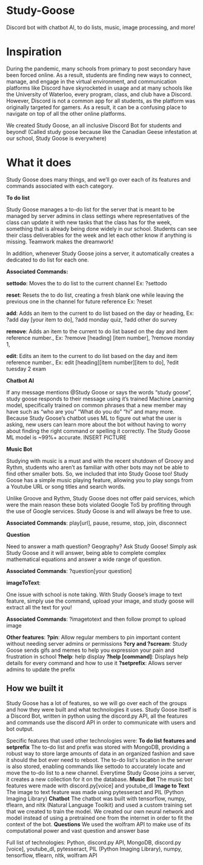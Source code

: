 # Study-Goose
Discord bot with chatbot AI, to do lists, music, image processing, and more!

# Inspiration
During the pandemic, many schools from primary to post secondary have been forced online. As a result, students are finding new ways to connect, manage, and engage in the virtual environment, and communication platforms like Discord have skyrocketed in usage and at many schools like the University of Waterloo, every program, class, and club have a Discord. However, Discord is not a common app for all students, as the platform was originally targeted for gamers. As a result, it can be a confusing place to navigate on top of all the other online platforms.

We created Study Goose, an all inclusive Discord Bot for students and beyond! (Called study goose because like the Canadian Geese infestation at our school, Study Goose is everywhere)

# What it does
Study Goose does many things, and we’ll go over each of its features and commands associated with each category.

**To do list**

Study Goose manages a to-do list for the server that is meant to be managed by server admins in class settings where representatives of the class can update it with new tasks that the class has for the week, something that is already being done widely in our school. Students can see their class deliverables for the week and let each other know if anything is missing. Teamwork makes the dreamwork!

In addition, whenever Study Goose joins a server, it automatically creates a dedicated to do list for each one.

**Associated Commands:**

**settodo**: Moves the to do list to the current channel
          Ex: ?settodo

**reset**: Resets the to do list, creating a fresh blank one while leaving the previous one in the channel for future reference
          Ex: ?reset

**add**: Adds an item to the current to do list based on the day or heading,
          Ex: ?add day [your item to do], ?add monday quiz, ?add other do survey

**remove**:
            Adds an item to the current to do list based on the day and item reference number.,
          Ex: ?remove [heading] [item number],  ?remove monday 1,

**edit**: Edits an item to the current to do list based on the day and item reference number.,
          Ex: edit [heading][item number][item to do], ?edit tuesday 2 exam

**Chatbot AI**

If any message mentions @Study Goose or says the words “study goose”, study goose responds to their message using it’s trained Machine Learning model, specifically trained on common phrases that a new member may have such as “who are you” “What do you do”  “hi” and many more. Because Study Goose’s chatbot uses ML to figure out what the user is asking, new users can learn more about the bot without having to worry about finding the right command or spelling it correctly. The Study Goose ML model is ~99%+ accurate.
 INSERT PICTURE

**Music Bot**

Studying with music is a must and with the recent shutdown of Groovy and Rythm, students who aren’t as familiar with other bots may not be able to find other smaller bots. So, we included that into Study Goose too! Study Goose has a simple music playing feature, allowing you to play songs from a Youtube URL or song titles and search words. 

Unlike Groove and Rythm, Study Goose does not offer paid services, which were the main reason these bots violated Google ToS by profiting through the use of Google services. Study Goose is and will always be free to use.

**Associated Commands**: play[url], pause, resume, stop, join, disconnect

**Question**

Need to answer a math question? Geography? Ask Study Goose! Simply ask Study Goose and it will answer, being able to complete complex mathematical equations and answer a wide range of question.

**Associated Commands**: ?question[your question]

**imageToText**:

One issue with school is note taking. With Study Goose’s image to text feature, simply use the command, upload your image, and study goose will extract all the text for you!

**Associated Commands**: ?imagetotext and then follow prompt to upload image

**Other features**:
**?pin**: Allow regular members to pin important content without needing server admins or permissions
**?cry and ?scream**: Study Goose sends gifs and memes to help you expression your pain and frustration in school
**?help**: help display
**?help [command]**: Displays help details for every command and how to use it
**?setprefix**: Allows server admins to update the prefix

## How we built it
Study Goose has a lot of features, so we will go over each of the groups and how they were built and what technologies it uses. Study Goose itself is a Discord Bot, written in python using the discord.py API, all the features and commands use the discord API in order to communicate with users and bot output.

Specific features that used other technologies were:
**To do list features and setprefix**
The to-do list and prefix was stored with MongoDB, providing a robust way to store large amounts of data in an organized fashion and save it should the bot ever need to reboot. The to-do list's location in the server is also stored, enabling commands like settodo to accurately locate and move the to-do list to a new channel. Everytime Study Goose joins a server, it creates a new collection for it on the database.
**Music Bot**
The music bot features were made with discord.py[voice] and youtube_dl
I**mage to Text**
The image to text feature was made using pytesseract and PIL (Python Imaging Library)
**Chatbot**
The chatbot was built with tensorflow, numpy, tflearn, and nltk (Natural Language Toolkit) and used a custom training set that we created to train the model. We created our own neural network and model instead of using a pretrained one from the internet in order to fit the context of the bot.
**Questions**
We used the wolfram API to make use of its computational power and vast question and answer base

Full list of technologies: Python, discord.py API, MongoDB, discord.py [voice], youtube_dl, pytesseract, PIL (Python Imaging Library), numpy, tensorflow, tflearn, nltk, wolfram API
